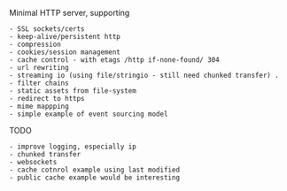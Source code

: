 
Minimal HTTP server, supporting

    - SSL sockets/certs
    - keep-alive/persistent http
    - compression
    - cookies/session management
    - cache control - with etags /http if-none-found/ 304
    - url rewriting
    - streaming io (using file/stringio - still need chunked transfer) .
    - filter chains
    - static assets from file-system
    - redirect to https
    - mime mappping
    - simple example of event sourcing model 

TODO

    - improve logging, especially ip
    - chunked transfer
    - websockets
    - cache cotnrol example using last modified
    - public cache example would be interesting




